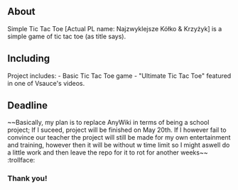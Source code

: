 <h2>About</h2>
Simple Tic Tac Toe [Actual PL name: Najzwyklejsze Kółko & Krzyżyk] is a simple game of tic tac toe (as title says).
<h2>Including</h2>
Project includes:
- Basic Tic Tac Toe game
- "Ultimate Tic Tac Toe" featured in one of Vsauce's videos.
<h2>Deadline</h2>
~~Basically, my plan is to replace AnyWiki in terms of being a school project; If I suceed, project will be finished on May 20th. If I however fail to convince our teacher the project will still be made for my own entertainment and training, however then it will be without w time limit so I might aswell do a little work and then leave the repo for it to rot for another weeks~~ :trollface:
<h3>Thank you!</h3>

